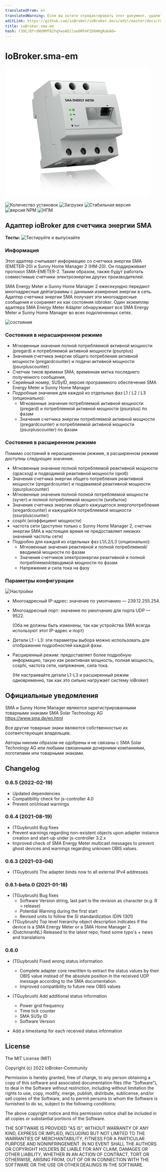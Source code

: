 ```yaml
---
translatedFrom: en
translatedWarning: Если вы хотите отредактировать этот документ, удалите поле «translationFrom», в противном случае этот документ будет снова автоматически переведен
editLink: https://github.com/ioBroker/ioBroker.docs/edit/master/docs/ru/adapterref/iobroker.sma-em/README.md
title: ioBroker.sma-em
hash: f39C/BfrdNVNPF82YqYwoAD1loe0RFmFZOXHKgRakA0=
---
```

# IoBroker.sma-em
![Логотип](../../../en/adapterref/iobroker.sma-em/admin/sma-em.png)

![Количество установок](http://iobroker.live/badges/sma-em-installed.svg)
![Загрузки](https://img.shields.io/npm/dm/iobroker.sma-em.svg)
![Стабильная версия](http://iobroker.live/badges/sma-em-stable.svg)
![версия NPM](http://img.shields.io/npm/v/iobroker.sma-em.svg)
![НПМ](https://nodei.co/npm/iobroker.sma-em.png?downloads=true)

## Адаптер ioBroker для счетчика энергии SMA
**Тесты:** ![Тестируйте и выпускайте](https://github.com/iobroker-community-adapters/iobroker.sma-em/workflows/Test%20and%20Release/badge.svg)

### Информация
Этот адаптер считывает информацию со счетчика энергии SMA (EMETER-20) и Sunny Home Manager 2 (HM-20).
Он поддерживает протокол SMA-EMETER-2. Таким образом, также будут работать совместимые счетчики электроэнергии других производителей.

SMA Energy Meter и Sunny Home Manager 2 ежесекундно передают многоадресные дейтаграммы с данными измерения энергии в сеть.
Адаптер счетчика энергии SMA получает эти многоадресные сообщения и сохраняет их как состояния iobroker.
Один экземпляр адаптера SMA Energy Meter Adapter обнаруживает все SMA Energy Meter и Sunny Home Manager во всех подключенных сетях.

![состояния](../../../en/adapterref/iobroker.sma-em/docs/en/img/overview.png)

### Состояния в нерасширенном режиме
- Мгновенные значения полной потребляемой активной мощности (pregard) и потребляемой активной мощности (psurplus)
- Значения счетчика энергии общего потребления активной мощности (pregardcounter) и подачи активной мощности (psurpluscounter)
- Счетчик тиков времени SMA, временная метка последнего полученного сообщения,
- Серийный номер, SUSyID, версия программного обеспечения SMA Energy Meter и Sunny Home Manager
- Подробные значения для каждой из отдельных фаз L1 / L2 / L3 (опционально):
  - Мгновенные значения потребляемой активной мощности (pregard) и потребляемой активной мощности (psurplus) по фазам
  - Значения счетчика энергии потребляемой активной мощности (pregardcounter) и потребляемой активной мощности (psurpluscounter) по фазам

### Состояния в расширенном режиме
Помимо состояний в нерасширенном режиме, в расширенном режиме доступны следующие значения.

- Мгновенные значения полной потребляемой реактивной мощности (qрасход) и подводимой реактивной мощности (qизб)
- Значения счетчика энергии общего потребления реактивной мощности (qregardcounter) и подаваемой реактивной мощности (qsurpluscounter)
- Мгновенные значения полной полной потребляемой мощности (sучет) и полной потребляемой мощности (sизбыток)
- Значения счетчика энергии общего кажущегося энергопотребления (sregardcounter) и кажущейся потребляемой мощности (ssurpluscounter)
- cosphi (коэффициент мощности)
- частота сети (доступно только с Sunny Home Manager 2, счетчик энергии SMA в настоящее время не предоставляет никаких значений частоты сети)
- Подробно для каждой из отдельных фаз L1/L2/L3 (опционально):
  - Мгновенные значения реактивной и полной потребляемой/вводимой мощности по фазам
  - Значения счетчиков электроэнергии реактивной и полной потребляемой/вводимой мощности по фазам
  - Напряжение и сила тока на фазу

### Параметры конфигурации
![Настройки](../../../en/adapterref/iobroker.sma-em/docs/en/img/adminpage.png)

- Многоадресный IP-адрес: значение по умолчанию — 239.12.255.254.
- Многоадресный порт: значение по умолчанию для порта UDP — 9522.

  (Оба не должны быть изменены, так как устройства SMA всегда используют этот IP-адрес и порт)

- Детали L1 - L3: эти параметры выбора можно использовать для отображения подробностей каждой фазы.
- Расширенный режим: предоставляет более подробную информацию, такую как реактивная мощность, полная мощность, cosphi, частота сети, напряжение, сила тока.

  (Не настраивайте детали L1-L3 и расширенный режим одновременно, так как это сильно нагружает систему ioBroker)

<!-- Заполнитель для следующей версии (в начале строки):

### __РАБОТА ВЫПОЛНЯЕТСЯ__ -->
## Официальные уведомления
SMA и Sunny Home Manager являются зарегистрированными товарными знаками SMA Solar Technology AG <https://www.sma.de/en.html>

Все другие товарные знаки являются собственностью их соответствующих владельцев.

Авторы никоим образом не одобрены и не связаны с SMA Solar Technology AG или любыми связанными дочерними компаниями, логотипами или товарными знаками.

## Changelog
### 0.6.5 (2022-02-19)

- Updated dependencies
- Compatibility check for js-controller 4.0
- Prevent onUnload warnings

### 0.6.4 (2021-08-19)

- (TGuybrush) Bug fixes
- Prevent warnings regarding non-existent objects upon adapter instance creation and start-up under js-controller 3.2.x
- Improved check of SMA Energy Meter multicast messages to prevent ghost devices and warnings regarding unknown OBIS values.

### 0.6.3 (2021-03-04)

- (TGuybrush) The adapter binds now to all external IPv4 addresses.

### 0.6.1-beta.0 (2021-01-18)

- (TGuybrush) Bug fixes
  - Software Version string, last part is the revision as character (e.g. R = release)
  - Potential Warning during the first start
  - Revised units to follow the SI standardization (DIN 1301)
- (TGuybrush) Top level hierarchy object description indicates if the device is a SMA Energy Meter or a SMA Home Manager 2.
- (DutchmanNL) Released to the latest repo, fixed some typo's + news and translations

### 0.6.0

- (TGuybrush) Fixed wrong status information
  - Complete adapter core rewritten to extract the status values by their OBIS value instead of the absolute position in the received UDP message according to the SMA documentation.
  - Improved compatibility to future new OBIS values
- (TGuybrush) Add additional status information
  - Power grid frequency
  - Time tick counter
  - SMA SUSy ID
  - Software Version

- Add a timestamp for each received status information

## License

The MIT License (MIT)

Copyright (c) 2022 IoBroker-Community

Permission is hereby granted, free of charge, to any person obtaining a copy
of this software and associated documentation files (the "Software"), to deal
in the Software without restriction, including without limitation the rights
to use, copy, modify, merge, publish, distribute, sublicense, and/or sell
copies of the Software, and to permit persons to whom the Software is
furnished to do so, subject to the following conditions:

The above copyright notice and this permission notice shall be included in
all copies or substantial portions of the Software.

THE SOFTWARE IS PROVIDED "AS IS", WITHOUT WARRANTY OF ANY KIND, EXPRESS OR
IMPLIED, INCLUDING BUT NOT LIMITED TO THE WARRANTIES OF MERCHANTABILITY,
FITNESS FOR A PARTICULAR PURPOSE AND NONINFRINGEMENT. IN NO EVENT SHALL THE
AUTHORS OR COPYRIGHT HOLDERS BE LIABLE FOR ANY CLAIM, DAMAGES OR OTHER
LIABILITY, WHETHER IN AN ACTION OF CONTRACT, TORT OR OTHERWISE, ARISING FROM,
OUT OF OR IN CONNECTION WITH THE SOFTWARE OR THE USE OR OTHER DEALINGS IN
THE SOFTWARE.